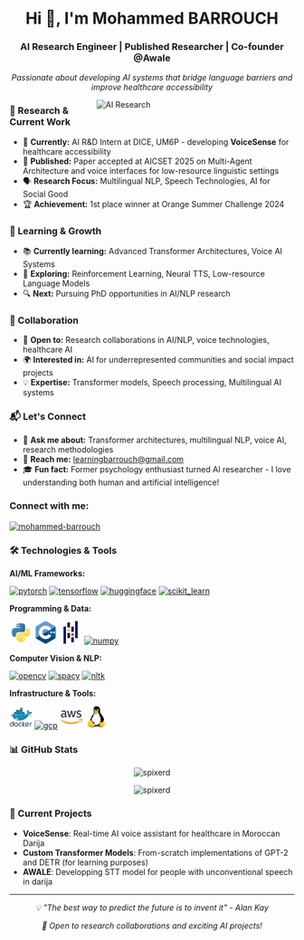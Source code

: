 <h1 align="center">Hi 👋, I'm Mohammed BARROUCH</h1>
<h3 align="center">AI Research Engineer | Published Researcher | Co-founder @Awale</h3>

<p align="center">
  <em>Passionate about developing AI systems that bridge language barriers and improve healthcare accessibility</em>
</p>

<img align="right" alt="AI Research" width="350" src="https://cdn.dribbble.com/users/1162077/screenshots/3848914/programmer.gif">

### 🔬 Research & Current Work
- 🧠 **Currently:** AI R&D Intern at DICE, UM6P - developing **VoiceSense** for healthcare accessibility
- 📄 **Published:** Paper accepted at AICSET 2025 on  Multi-Agent Architecture and voice interfaces for low-resource linguistic settings
- 🗣️ **Research Focus:** Multilingual NLP, Speech Technologies, AI for Social Good
- 🏆 **Achievement:** 1st place winner at Orange Summer Challenge 2024

### 🌱 Learning & Growth
- 📚 **Currently learning:** Advanced Transformer Architectures, Voice AI Systems
- 🎯 **Exploring:** Reinforcement Learning, Neural TTS, Low-resource Language Models
- 🔍 **Next:** Pursuing PhD opportunities in AI/NLP research

### 🤝 Collaboration
- 👥 **Open to:** Research collaborations in AI/NLP, voice technologies, healthcare AI
- 🌍 **Interested in:** AI for underrepresented communities and social impact projects
- 💡 **Expertise:** Transformer models, Speech processing, Multilingual AI systems

### 📬 Let's Connect
- 💬 **Ask me about:** Transformer architectures, multilingual NLP, voice AI, research methodologies
- 📧 **Reach me:** learningbarrouch@gmail.com
- 🎓 **Fun fact:** Former psychology enthusiast turned AI researcher - I love understanding both human and artificial intelligence!

<h3 align="left">Connect with me:</h3>
<p align="left">
<a href="https://linkedin.com/in/mohammed-barrouch" target="blank"><img align="center" src="https://raw.githubusercontent.com/rahuldkjain/github-profile-readme-generator/master/src/images/icons/Social/linked-in-alt.svg" alt="mohammed-barrouch" height="30" width="40" /></a>
</p>

### 🛠️ Technologies & Tools

**AI/ML Frameworks:**
<p align="left">
<a href="https://pytorch.org/" target="_blank" rel="noreferrer"><img src="https://www.vectorlogo.zone/logos/pytorch/pytorch-icon.svg" alt="pytorch" width="40" height="40"/></a>
<a href="https://www.tensorflow.org" target="_blank" rel="noreferrer"><img src="https://www.vectorlogo.zone/logos/tensorflow/tensorflow-icon.svg" alt="tensorflow" width="40" height="40"/></a>
<a href="https://huggingface.co/" target="_blank" rel="noreferrer"><img src="https://huggingface.co/front/assets/huggingface_logo-noborder.svg" alt="huggingface" width="40" height="40"/></a>
<a href="https://scikit-learn.org/" target="_blank" rel="noreferrer"><img src="https://upload.wikimedia.org/wikipedia/commons/0/05/Scikit_learn_logo_small.svg" alt="scikit_learn" width="40" height="40"/></a>
</p>

**Programming & Data:**
<p align="left">
<a href="https://www.python.org" target="_blank" rel="noreferrer"><img src="https://raw.githubusercontent.com/devicons/devicon/master/icons/python/python-original.svg" alt="python" width="40" height="40"/></a>
<a href="https://www.w3schools.com/cpp/" target="_blank" rel="noreferrer"><img src="https://raw.githubusercontent.com/devicons/devicon/master/icons/cplusplus/cplusplus-original.svg" alt="cplusplus" width="40" height="40"/></a>
<a href="https://pandas.pydata.org/" target="_blank" rel="noreferrer"><img src="https://raw.githubusercontent.com/devicons/devicon/2ae2a900d2f041da66e950e4d48052658d850630/icons/pandas/pandas-original.svg" alt="pandas" width="40" height="40"/></a>
<a href="https://numpy.org/" target="_blank" rel="noreferrer"><img src="https://numpy.org/images/logo.svg" alt="numpy" width="40" height="40"/></a>
</p>

**Computer Vision & NLP:**
<p align="left">
<a href="https://opencv.org/" target="_blank" rel="noreferrer"><img src="https://www.vectorlogo.zone/logos/opencv/opencv-icon.svg" alt="opencv" width="40" height="40"/></a>
<a href="https://spacy.io/" target="_blank" rel="noreferrer"><img src="https://upload.wikimedia.org/wikipedia/commons/8/88/SpaCy_logo.svg" alt="spacy" width="40" height="40"/></a>
<a href="https://www.nltk.org/" target="_blank" rel="noreferrer"><img src="https://miro.medium.com/v2/resize:fit:592/1*YM2HXc7f4v02pZBEO8h-qw.png" alt="nltk" width="40" height="40"/></a>
</p>

**Infrastructure & Tools:**
<p align="left">
<a href="https://www.docker.com/" target="_blank" rel="noreferrer"><img src="https://raw.githubusercontent.com/devicons/devicon/master/icons/docker/docker-original-wordmark.svg" alt="docker" width="40" height="40"/></a>
<a href="https://cloud.google.com" target="_blank" rel="noreferrer"><img src="https://www.vectorlogo.zone/logos/google_cloud/google_cloud-icon.svg" alt="gcp" width="40" height="40"/></a>
<a href="https://aws.amazon.com" target="_blank" rel="noreferrer"><img src="https://raw.githubusercontent.com/devicons/devicon/master/icons/amazonwebservices/amazonwebservices-original-wordmark.svg" alt="aws" width="40" height="40"/></a>
<a href="https://www.linux.org/" target="_blank" rel="noreferrer"><img src="https://raw.githubusercontent.com/devicons/devicon/master/icons/linux/linux-original.svg" alt="linux" width="40" height="40"/></a>
</p>

### 📊 GitHub Stats
<p align="center">
<img src="https://github-readme-stats.vercel.app/api/top-langs?username=spixerd&show_icons=true&locale=en&layout=compact&theme=tokyonight" alt="spixerd" />
</p>

<p align="center">
<img src="https://github-readme-stats.vercel.app/api?username=spixerd&show_icons=true&theme=tokyonight" alt="spixerd" />
</p>

### 🎯 Current Projects
- **VoiceSense**: Real-time AI voice assistant for healthcare in Moroccan Darija
- **Custom Transformer Models**: From-scratch implementations of GPT-2 and DETR (for learning purposes)
- **AWALE**: Developping STT model for people with unconventional speech in darija

---
<p align="center">
<em>💡 "The best way to predict the future is to invent it" - Alan Kay</em>
</p>

<p align="center">
<em>🌟 Open to research collaborations and exciting AI projects!</em>
</p>
